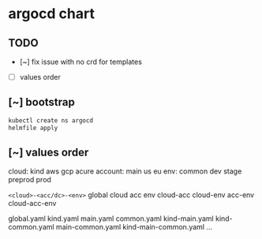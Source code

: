 # argocd chart

## TODO

- [~] fix issue with no crd for templates
- [ ] values order

## [~] bootstrap

```bash
kubectl create ns argocd
helmfile apply
```

## [~] values order

cloud: kind aws gcp acure
account: main us eu
env: common dev stage preprod prod

`<cloud>-<acc/dc>-<env>`
global
cloud
acc
env
cloud-acc
cloud-env
acc-env
cloud-acc-env

global.yaml
kind.yaml
main.yaml
common.yaml
kind-main.yaml
kind-common.yaml
main-common.yaml
kind-main-common.yaml
...

